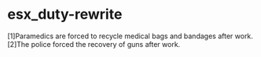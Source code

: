 # esx_duty-rewrite
[1]Paramedics are forced to recycle medical bags and bandages after work. [2]The police forced the recovery of guns after work.
